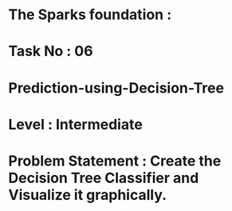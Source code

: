 # The Sparks foundation :
# Task No : 06
# Prediction-using-Decision-Tree
# Level : Intermediate
# Problem Statement : Create the Decision Tree Classifier and Visualize it graphically.
